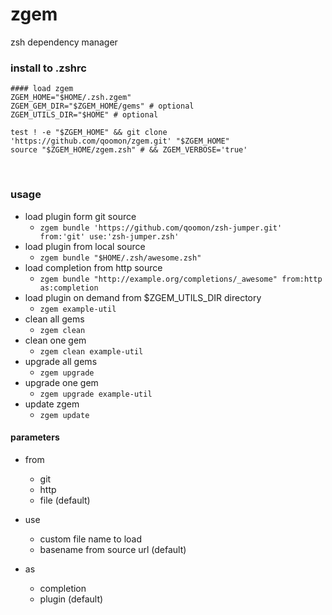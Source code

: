 # zgem
zsh dependency manager

### install to .zshrc
  
```
#### load zgem 
ZGEM_HOME="$HOME/.zsh.zgem"
ZGEM_GEM_DIR="$ZGEM_HOME/gems" # optional
ZGEM_UTILS_DIR="$HOME" # optional

test ! -e "$ZGEM_HOME" && git clone 'https://github.com/qoomon/zgem.git' "$ZGEM_HOME"
source "$ZGEM_HOME/zgem.zsh" # && ZGEM_VERBOSE='true'
```
  
### usage
* load plugin form git source 
  * `zgem bundle 'https://github.com/qoomon/zsh-jumper.git' from:'git' use:'zsh-jumper.zsh'`
* load plugin from local source
  * `zgem bundle "$HOME/.zsh/awesome.zsh"`
* load completion from http source
  * `zgem bundle "http://example.org/completions/_awesome" from:http as:completion`
* load plugin on demand from $ZGEM_UTILS_DIR directory
  * `zgem example-util`
* clean all gems
  * `zgem clean`
* clean one gem
  * `zgem clean example-util`
* upgrade all gems
  * `zgem upgrade`
* upgrade one gem
  * `zgem upgrade example-util`
* update zgem
  * `zgem update`

#### parameters
* from
  * git
  * http
  * file (default)
  
* use
  * custom file name to load
  * basename from source url (default)
  
* as
  * completion
  * plugin (default)
